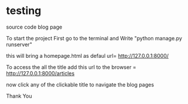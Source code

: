 # testing
source code blog page

To start the project 
First go to the terminal and Write "python manage.py runserver"

this will bring a homepage.html as defaul url= http://127.0.0.1:8000/

To access the all the title add this url to the browser = http://127.0.0.1:8000/articles

now click any of the clickable title to navigate the blog pages

Thank You